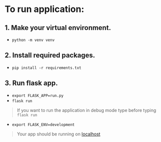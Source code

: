 # To run application:
## 1. Make your virtual environment.
   - ``python -m venv venv``
## 2. Install required packages.
   - ``pip install -r requirements.txt``
## 3. Run flask app.
   - ``export FLASK_APP=run.py``
   - ``flask run``
   > If you want to run the application in debug mode type before typing ``flask run``
   - `export FLASK_ENV=development`
   > Your app should be running on [localhost](http://127.0.0.1:5000/)